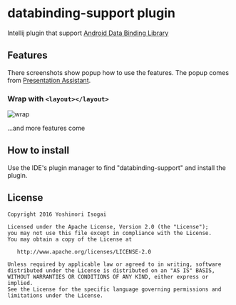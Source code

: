 # databinding-support plugin

Intellij plugin that support [Android Data Binding Library](https://developer.android.com/topic/libraries/data-binding/index.html)

## Features

There screenshots show popup how to use the features. The popup comes from [Presentation Assistant](https://plugins.jetbrains.com/plugin/7345). 

### Wrap with `<layout></layout>`

![wrap](https://raw.githubusercontent.com/shiraji/databinding-support/master/websites/images/wrap.gif)

...and more features come

## How to install

Use the IDE's plugin manager to find "databinding-support" and install the plugin.

## License

```
Copyright 2016 Yoshinori Isogai

Licensed under the Apache License, Version 2.0 (the "License");
you may not use this file except in compliance with the License.
You may obtain a copy of the License at

   http://www.apache.org/licenses/LICENSE-2.0

Unless required by applicable law or agreed to in writing, software
distributed under the License is distributed on an "AS IS" BASIS,
WITHOUT WARRANTIES OR CONDITIONS OF ANY KIND, either express or implied.
See the License for the specific language governing permissions and
limitations under the License.
```